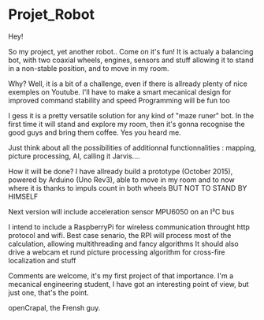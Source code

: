 # Projet_Robot
Hey!

So my project, yet another robot.. Come on it's fun!
It is actualy a balancing bot, with two coaxial wheels, engines, sensors and stuff 
allowing it to stand in a non-stable position, and to move in my room.

Why?
Well, it is a bit of a challenge, even if there is allready plenty of nice exemples on Youtube.
I'll have to make a smart mecanical design for improved command stability and speed
Programming will be fun too

I gess it is a pretty versatile solution for any kind of "maze runer" bot. In the first time it will stand and explore my room,
then it's gonna recognise the good guys and bring them coffee. Yes you heard me.

Just think about all the possibilities of additionnal functionnalities : mapping, picture processing, AI, calling it Jarvis....

How it will be done?
I have allready build a prototype (October 2015), powered by Arduino (Uno Rev3), able to move in my room 
and to now where it is thanks to impuls count in both wheels BUT NOT TO STAND BY HIMSELF

Next version will include acceleration sensor MPU6050 on an I²C bus

I intend to include a RaspberryPi for wireless communication throught http protocol and wifi.
Best case senario, the RPI will process most of the calculation, allowing multithreading and fancy algorithms
It should also drive a webcam et rund picture processing algorithm for cross-fire localization and stuff

Comments are welcome, it's my first project of that importance.
I'm a mecanical engineering student, I have got an interesting point of view, but just one, that's the point.

openCrapal, the Frensh guy.

